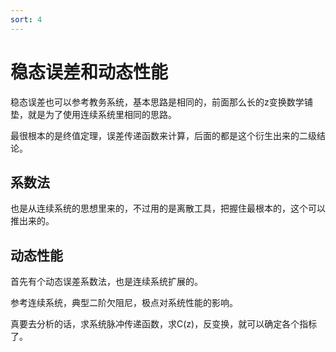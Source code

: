 ```yaml
---
sort: 4
---
```

# 稳态误差和动态性能

稳态误差也可以参考教务系统，基本思路是相同的，前面那么长的z变换数学铺垫，就是为了使用连续系统里相同的思路。

最很根本的是终值定理，误差传递函数来计算，后面的都是这个衍生出来的二级结论。


## 系数法

也是从连续系统的思想里来的，不过用的是离散工具，把握住最根本的，这个可以推出来的。



## 动态性能

首先有个动态误差系数法，也是连续系统扩展的。

参考连续系统，典型二阶欠阻尼，极点对系统性能的影响。


真要去分析的话，求系统脉冲传递函数，求C(z)，反变换，就可以确定各个指标了。






